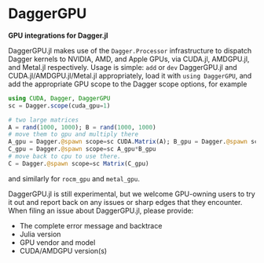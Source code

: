 # DaggerGPU

**GPU integrations for Dagger.jl**

DaggerGPU.jl makes use of the `Dagger.Processor` infrastructure to dispatch Dagger kernels to NVIDIA, AMD, and Apple GPUs, via CUDA.jl, AMDGPU.jl, and Metal.jl respectively. Usage is simple: `add` or `dev` DaggerGPU.jl and CUDA.jl/AMDGPU.jl/Metal.jl appropriately, load it with `using DaggerGPU`, and add the appropriate GPU scope to the Dagger scope options, for example

``` julia
using CUDA, Dagger, DaggerGPU
sc = Dagger.scope(cuda_gpu=1)

# two large matrices
A = rand(1000, 1000); B = rand(1000, 1000)
# move them to gpu and multiply there
A_gpu = Dagger.@spawn scope=sc CUDA.Matrix(A); B_gpu = Dagger.@spawn scope=sc CUDA.Matrix(B)
C_gpu = Dagger.@spawn scope=sc A_gpu*B_gpu
# move back to cpu to use there.
C = Dagger.@spawn scope=sc Matrix(C_gpu) 
```

and similarly for `rocm_gpu` and `metal_gpu`.

DaggerGPU.jl is still experimental, but we welcome GPU-owning users to try it out and report back on any issues or sharp edges that they encounter. When filing an issue about DaggerGPU.jl, please provide:
- The complete error message and backtrace
- Julia version
- GPU vendor and model
- CUDA/AMDGPU version(s)

